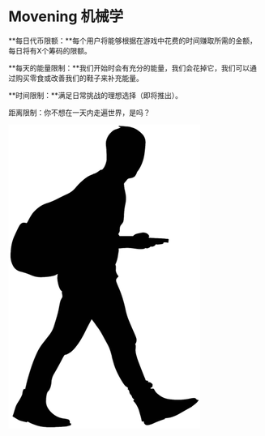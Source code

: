 # Movening 机械学

**每日代币限额：**每个用户将能够根据在游戏中花费的时间赚取所需的金额，每日将有X个筹码的限额。

**每天的能量限制：**我们开始时会有充分的能量，我们会花掉它，我们可以通过购买零食或改善我们的鞋子来补充能量。

**时间限制：**满足日常挑战的理想选择（即将推出）。

距离限制：你不想在一天内走遍世界，是吗？



![](../.gitbook/assets/header5.png)

